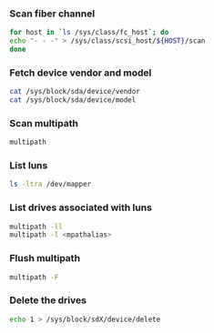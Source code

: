 ### Scan fiber channel

```bash
for host in `ls /sys/class/fc_host`; do
echo "- - -" > /sys/class/scsi_host/${HOST}/scan
done
```

### Fetch device vendor and model

```bash
cat /sys/block/sda/device/vendor
cat /sys/block/sda/device/model
```

### Scan multipath

```bash
multipath
```

### List luns

```bash
ls -ltra /dev/mapper
```

### List drives associated with luns

```bash
multipath -ll
multipath -l <mpathalias>
```

### Flush multipath

```bash
multipath -F
```

### Delete the drives

```bash
echo 1 > /sys/block/sdX/device/delete
```
